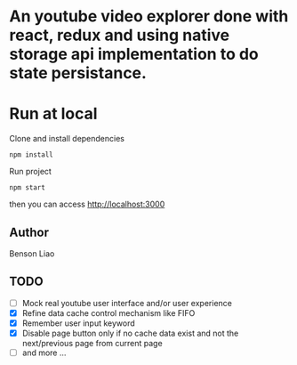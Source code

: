 # An youtube video explorer done with react, redux and using native storage api implementation to do state persistance.

# Run at local

Clone and install dependencies

```
npm install
```

Run project

```
npm start
```

then you can access [http://localhost:3000](http://localhost:3000)

## Author

Benson Liao

## TODO

- [ ] Mock real youtube user interface and/or user experience
- [x] Refine data cache control mechanism like FIFO
- [x] Remember user input keyword
- [x] Disable page button only if no cache data exist
      and not the next/previous page from current page
- [ ] and more ...
